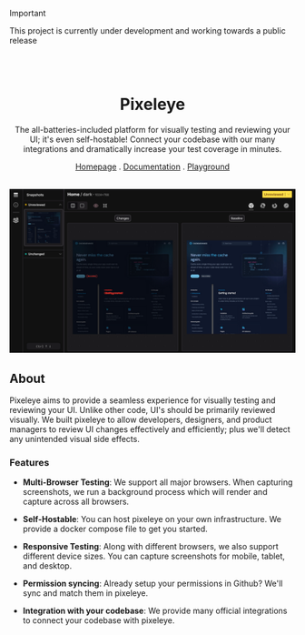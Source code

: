 > [!Important]
> This project is currently under development and working towards a public release

<div align="center">
<br />
<!-- PROJECT LOGO -->
<br />
<h1>Pixeleye</h1>
<p>The all-batteries-included platform for visually testing and reviewing your UI; it's even self-hostable! Connect your codebase with our many integrations and dramatically increase your test coverage in minutes.</p>  
</p>
<div align="center">
  <a href="https://pixeleye.io/home">Homepage</a>
  .
  <a href="https://pixeleye.io/docs">Documentation</a>
  .
  <a href="https://pixeleye.io/playground">Playground</a>
</div>
</div>
<br />

![Pixeleye reviewer](https://raw.githubusercontent.com/pixeleye-io/pixeleye/main/.assets/playground.png)

## About

Pixeleye aims to provide a seamless experience for visually testing and reviewing your UI. Unlike other code, UI's should be primarily reviewed visually. We built pixeleye to allow developers, designers, and product managers to review UI changes effectively and efficiently; plus we'll detect any unintended visual side effects.

### Features

- **Multi-Browser Testing**: We support all major browsers. When capturing screenshots, we run a background process which will render and capture across all browsers.

- **Self-Hostable**: You can host pixeleye on your own infrastructure. We provide a docker compose file to get you started.

- **Responsive Testing**: Along with different browsers, we also support different device sizes. You can capture screenshots for mobile, tablet, and desktop.

- **Permission syncing**: Already setup your permissions in Github? We'll sync and match them in pixeleye.

- **Integration with your codebase**: We provide many official integrations to connect your codebase with pixeleye.
